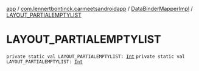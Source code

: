 [app](../../index.md) / [com.lennertbontinck.carmeetsandroidapp](../index.md) / [DataBinderMapperImpl](index.md) / [LAYOUT_PARTIALEMPTYLIST](./-l-a-y-o-u-t_-p-a-r-t-i-a-l-e-m-p-t-y-l-i-s-t.md)

# LAYOUT_PARTIALEMPTYLIST

`private static val LAYOUT_PARTIALEMPTYLIST: `[`Int`](https://kotlinlang.org/api/latest/jvm/stdlib/kotlin/-int/index.html)
`private static val LAYOUT_PARTIALEMPTYLIST: `[`Int`](https://kotlinlang.org/api/latest/jvm/stdlib/kotlin/-int/index.html)